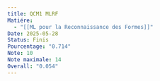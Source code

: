 ```yaml
---
title: QCM1 MLRF
Matiére:
  - "[[ML pour la Reconnaissance des Formes]]"
Date: 2025-05-28
Status: Finis
Pourcentage: "0.714"
Note: 10
Note maximale: 14
Overall: "0.054"
---
```

